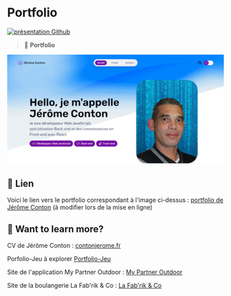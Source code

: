 # Portfolio

[![présentation Github ](https://github.com/codespaces/badge.svg)](https://github.com/jeromeconton/jeromeconton)

> 🧑 **Portfolio** 

<img src="./public/assets/stock-p.jpg" alt="image portfolio de Jérôme Conton">  

## 🧞 Lien

Voici le lien vers le portfolio correspondant à l'image ci-dessus : [portfolio de Jérôme Conton](https://jeromeconton.github.io/) (à modifier lors de la mise en ligne)

## 👀 Want to learn more?

CV de Jérôme Conton : [ contonjerome.fr](https://contonjerome.fr/)

Porfolio-Jeu à explorer [Portfolio-Jeu](https://jeromeconton.github.io/)

Site de l'application My Partner Outdoor : [ My Partner Outdoor](https://mypartneroutdoor.fr)

Site de la boulangerie La Fab'rik & Co : [ La Fab'rik & Co](https://boulangerie-lafabrik.fr/)